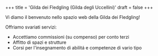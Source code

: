 +++
title = 'Gilda dei Fledgling (Gilda degli Uccellini)'
draft = false
+++

Vi diamo il benvenuto nello spazio web della Gilda dei Fledgling!

Offriamo svariati servizi:

- Accettiamo commissioni (su compenso) per conto terzi
- Affitto di spazi e strutture
- Corsi per l'insegnamento di abilitá e competenze di vario tipo
